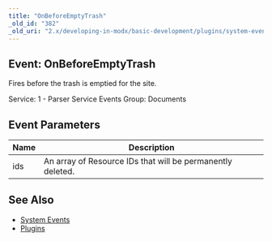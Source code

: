 ```yaml
---
title: "OnBeforeEmptyTrash"
_old_id: "382"
_old_uri: "2.x/developing-in-modx/basic-development/plugins/system-events/onbeforeemptytrash"
---
```


## Event: OnBeforeEmptyTrash

Fires before the trash is emptied for the site.

Service: 1 - Parser Service Events 
Group: Documents

## Event Parameters

| Name | Description                                                |
| ---- | ---------------------------------------------------------- |
| ids  | An array of Resource IDs that will be permanently deleted. |

## See Also

- [System Events](developing-in-modx/basic-development/plugins/system-events "System Events")
- [Plugins](developing-in-modx/basic-development/plugins "Plugins")